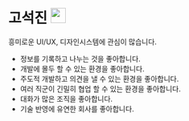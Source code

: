 # 고석진 <img src="https://raw.githubusercontent.com/MartinHeinz/MartinHeinz/master/wave.gif" width="30px">

흥미로운 UI/UX, 디자인시스템에 관심이 많습니다.

- 정보를 기록하고 나누는 것을 좋아합니다.
- 개발에 몰두 할 수 있는 환경을 좋아합니다.
- 주도적 개발하고 의견을 낼 수 있는 환경을 좋아합니다.
- 여러 직군이 긴밀히 협업 할 수 있는 환경을 좋아합니다.
- 대화가 많은 조직을 좋아합니다.
- 기술 반영에 유연한 회사를 좋아합니다.
